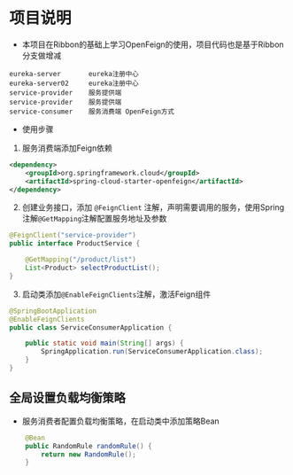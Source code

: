 # 项目说明 #
- 本项目在Ribbon的基础上学习OpenFeign的使用，项目代码也是基于Ribbon分支做增减

```
eureka-server       eureka注册中心
eureka-server02     eureka注册中心
service-provider    服务提供端
service-provider    服务提供端
service-consumer    服务消费端 OpenFeign方式
```
- 使用步骤
1. 服务消费端添加Feign依赖
```xml
<dependency>
    <groupId>org.springframework.cloud</groupId>
    <artifactId>spring-cloud-starter-openfeign</artifactId>
</dependency>
```
2. 创建业务接口，添加 `@FeignClient` 注解，声明需要调用的服务，使用Spring注解`@GetMapping`注解配置服务地址及参数
```java
@FeignClient("service-provider")
public interface ProductService {

	@GetMapping("/product/list")
	List<Product> selectProductList();
}
```
3. 启动类添加`@EnableFeignClients`注解，激活Feign组件
```java
@SpringBootApplication
@EnableFeignClients
public class ServiceConsumerApplication {

	public static void main(String[] args) {
		SpringApplication.run(ServiceConsumerApplication.class);
	}
}
```
## 全局设置负载均衡策略
- 服务消费者配置负载均衡策略，在启动类中添加策略Bean
```java
    @Bean
    public RandomRule randomRule() {
        return new RandomRule();
    }
```